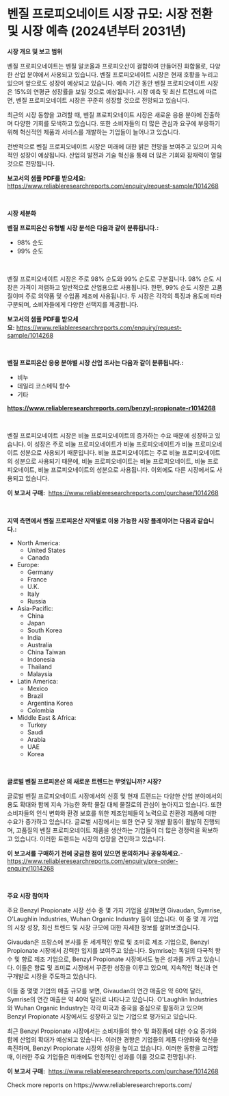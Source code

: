 <p><h1>벤질 프로피오네이트 시장 규모: 시장 전환 및 시장 예측 (2024년부터 2031년)</h1></p><p><strong>시장 개요 및 보고 범위</strong></p>
<p><p>벤질 프로피오네이트는 벤질 알코올과 프로피오산이 결합하여 만들어진 화합물로, 다양한 산업 분야에서 사용되고 있습니다. 벤질 프로피오네이트 시장은 현재 호황을 누리고 있으며 앞으로도 성장이 예상되고 있습니다. 예측 기간 동안 벤질 프로피오네이트 시장은 15%의 연평균 성장률을 보일 것으로 예상됩니다. 시장 예측 및 최신 트렌드에 따르면, 벤질 프로피오네이트 시장은 꾸준히 성장할 것으로 전망되고 있습니다.</p><p>최근의 시장 동향을 고려할 때, 벤질 프로피오네이트 시장은 새로운 응용 분야에 진출하며 다양한 기회를 모색하고 있습니다. 또한 소비자들의 더 많은 관심과 요구에 부응하기 위해 혁신적인 제품과 서비스를 개발하는 기업들이 늘어나고 있습니다.</p><p>전반적으로 벤질 프로피오네이트 시장은 미래에 대한 밝은 전망을 보여주고 있으며 지속적인 성장이 예상됩니다. 산업의 발전과 기술 혁신을 통해 더 많은 기회와 잠재력이 열릴 것으로 전망됩니다.</p></p>
<p><strong>보고서의 샘플 PDF를 받으세요:</strong> <a href="https://www.reliableresearchreports.com/enquiry/request-sample/1014268">https://www.reliableresearchreports.com/enquiry/request-sample/1014268</a></p>
<p>&nbsp;</p>
<p><strong>시장 세분화</strong></p>
<p><strong>벤질 프로피온산 유형별 시장 분석은 다음과 같이 분류됩니다.:</strong></p>
<p><ul><li>98% 순도</li><li>99% 순도</li></ul></p>
<p>&nbsp;</p>
<p><p>벤질 프로피오네이트 시장은 주로 98% 순도와 99% 순도로 구분됩니다. 98% 순도 시장은 가격이 저렴하고 일반적으로 산업용으로 사용됩니다. 한편, 99% 순도 시장은 고품질이며 주로 의약품 및 수입품 제조에 사용됩니다. 두 시장은 각각의 특징과 용도에 따라 구분되며, 소비자들에게 다양한 선택지를 제공합니다.</p></p>
<p><strong>보고서의 샘플 PDF를 받으세요:</strong>&nbsp;<a href="https://www.reliableresearchreports.com/enquiry/request-sample/1014268">https://www.reliableresearchreports.com/enquiry/request-sample/1014268</a></p>
<p>&nbsp;</p>
<p><strong> 벤질 프로피온산 응용 분야별 시장 산업 조사는 다음과 같이 분류됩니다.:</strong></p>
<p><ul><li>비누</li><li>데일리 코스메틱 향수</li><li>기타</li></ul></p>
<p><strong><a href="https://www.reliableresearchreports.com/benzyl-propionate-r1014268">https://www.reliableresearchreports.com/benzyl-propionate-r1014268</a></strong></p>
<p>&nbsp;</p>
<p><p>벤질 프로피오네이트 시장은 비눌 프로피오네이트의 증가하는 수요 때문에 성장하고 있습니다. 이 성장은 주로 비눌 프로피오네이트가 비눌 프로피오네이트가 비눌 프로피오네이트 성분으로 사용되기 때문입니다. 비눌 프로피오네이트는 주로 비눌 프로피오네이트의 성분으로 사용되기 때문에, 비눌 프로피오네이트는 비눌 프로피오네이트, 비눌 프로피오네이트, 비눌 프로피오네이트의 성분으로 사용됩니다. 이외에도 다른 시장에서도 사용되고 있습니다.</p></p>
<p><strong>이 보고서 구매:</strong>&nbsp; <a href="https://www.reliableresearchreports.com/purchase/1014268">https://www.reliableresearchreports.com/purchase/1014268</a></p>
<p>&nbsp;</p>
<p><strong>지역 측면에서 벤질 프로피온산 지역별로 이용 가능한 시장 플레이어는 다음과 같습니다.:</strong></p>
<p><ul>
    <li>
        North America:
        <ul>
            <li>United States</li>
            <li>Canada</li>
        </ul>
    </li>
    <li>
        Europe:
        <ul>
            <li>Germany</li>
            <li>France</li>
            <li>U.K.</li>
            <li>Italy</li>
            <li>Russia</li>
        </ul>
    </li>
    <li>
        Asia-Pacific:
        <ul>
            <li>China</li>
            <li>Japan</li>
            <li>South Korea</li>
            <li>India</li>
            <li>Australia</li>
            <li>China Taiwan</li>
            <li>Indonesia</li>
            <li>Thailand</li>
            <li>Malaysia</li>
        </ul>
    </li>
    <li>
        Latin America:
        <ul>
            <li>Mexico</li>
            <li>Brazil</li>
            <li>Argentina Korea</li>
            <li>Colombia</li>
        </ul>
    </li>
    <li>
        Middle East & Africa:
        <ul>
            <li>Turkey</li>
            <li>Saudi</li>
            <li>Arabia</li>
            <li>UAE</li>
            <li>Korea</li>
        </ul>
    </li>
    </ul></p>
<p>&nbsp;</p>
<p><strong>글로벌 벤질 프로피온산 의 새로운 트렌드는 무엇입니까? 시장?</strong></p>
<p><p>글로벌 벤질 프로피오네이트 시장에서의 신흥 및 현재 트렌드는 다양한 산업 분야에서의 용도 확대와 함께 지속 가능한 화학 물질 대체 물질로의 관심이 높아지고 있습니다. 또한 소비자들의 인식 변화와 환경 보호를 위한 제조업체들의 노력으로 친환경 제품에 대한 수요가 증가하고 있습니다. 글로벌 시장에서는 또한 연구 및 개발 활동이 활발히 진행되며, 고품질의 벤질 프로피오네이트 제품을 생산하는 기업들이 더 많은 경쟁력을 확보하고 있습니다. 이러한 트렌드는 시장의 성장을 견인하고 있습니다.</p></p>
<p><strong>이 보고서를 구매하기 전에 궁금한 점이 있으면 문의하거나 공유하세요.</strong>- <a href="https://www.reliableresearchreports.com/enquiry/pre-order-enquiry/1014268">https://www.reliableresearchreports.com/enquiry/pre-order-enquiry/1014268</a></p>
<p>&nbsp;</p>
<p><strong>주요 시장 참여자</strong></p>
<p><p>주요 Benzyl Propionate 시장 선수 중 몇 가지 기업을 살펴보면 Givaudan, Symrise, O'Laughlin Industries, Wuhan Organic Industry 등이 있습니다. 이 중 몇 개 기업의 시장 성장, 최신 트렌드 및 시장 규모에 대한 자세한 정보를 살펴보겠습니다.</p><p>Givaudan은 프랑스에 본사를 둔 세계적인 향료 및 조미료 제조 기업으로, Benzyl Propionate 시장에서 강력한 입지를 보여주고 있습니다. Symrise는 독일의 다국적 향수 및 향료 제조 기업으로, Benzyl Propionate 시장에서도 높은 성과를 거두고 있습니다. 이들은 향료 및 조미료 시장에서 꾸준한 성장을 이루고 있으며, 지속적인 혁신과 연구개발로 시장을 주도하고 있습니다.</p><p>이들 중 몇몇 기업의 매출 규모를 보면, Givaudan의 연간 매출은 약 60억 달러, Symrise의 연간 매출은 약 40억 달러로 나타나고 있습니다. O'Laughlin Industries와 Wuhan Organic Industry는 각각 미국과 중국을 중심으로 활동하고 있으며 Benzyl Propionate 시장에서도 성장하고 있는 기업으로 평가되고 있습니다.</p><p>최근 Benzyl Propionate 시장에서는 소비자들의 향수 및 화장품에 대한 수요 증가와 함께 산업의 확대가 예상되고 있습니다. 이러한 경향은 기업들의 제품 다양화와 혁신을 촉진하며, Benzyl Propionate 시장의 성장을 높이고 있습니다. 이러한 동향을 고려할 때, 이러한 주요 기업들은 미래에도 안정적인 성과를 이룰 것으로 전망됩니다.</p></p>
<p><strong>이 보고서 구매:</strong>&nbsp;&nbsp;<a href="https://www.reliableresearchreports.com/purchase/1014268">https://www.reliableresearchreports.com/purchase/1014268</a></p>
<p>Check more reports on https://www.reliableresearchreports.com/</p>